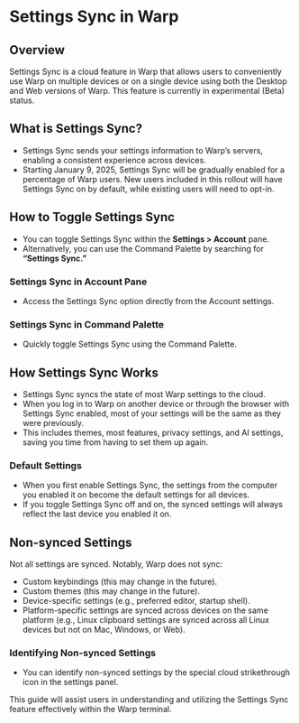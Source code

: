 # Settings Sync in Warp

## Overview
Settings Sync is a cloud feature in Warp that allows users to conveniently use Warp on multiple devices or on a single device using both the Desktop and Web versions of Warp. This feature is currently in experimental (Beta) status.

## What is Settings Sync?
- Settings Sync sends your settings information to Warp’s servers, enabling a consistent experience across devices.
- Starting January 9, 2025, Settings Sync will be gradually enabled for a percentage of Warp users. New users included in this rollout will have Settings Sync on by default, while existing users will need to opt-in.

## How to Toggle Settings Sync
- You can toggle Settings Sync within the **Settings > Account** pane.
- Alternatively, you can use the Command Palette by searching for **“Settings Sync.”**

### Settings Sync in Account Pane
- Access the Settings Sync option directly from the Account settings.

### Settings Sync in Command Palette
- Quickly toggle Settings Sync using the Command Palette.

## How Settings Sync Works
- Settings Sync syncs the state of most Warp settings to the cloud.
- When you log in to Warp on another device or through the browser with Settings Sync enabled, most of your settings will be the same as they were previously.
- This includes themes, most features, privacy settings, and AI settings, saving you time from having to set them up again.

### Default Settings
- When you first enable Settings Sync, the settings from the computer you enabled it on become the default settings for all devices.
- If you toggle Settings Sync off and on, the synced settings will always reflect the last device you enabled it on.

## Non-synced Settings
Not all settings are synced. Notably, Warp does not sync:
- Custom keybindings (this may change in the future).
- Custom themes (this may change in the future).
- Device-specific settings (e.g., preferred editor, startup shell).
- Platform-specific settings are synced across devices on the same platform (e.g., Linux clipboard settings are synced across all Linux devices but not on Mac, Windows, or Web).

### Identifying Non-synced Settings
- You can identify non-synced settings by the special cloud strikethrough icon in the settings panel.

This guide will assist users in understanding and utilizing the Settings Sync feature effectively within the Warp terminal.
